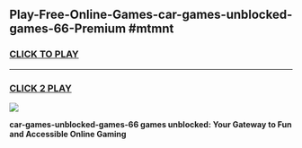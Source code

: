 
## Play-Free-Online-Games-car-games-unblocked-games-66-Premium #mtmnt
<h3>
<a href="https://premium.freeplayer.one?title=car-games-unblocked-games-66&ref=8M">CLICK TO PLAY</a></h3>
<hr>

<h3>
<a href="https://premium.freeplayer.one?title=car-games-unblocked-games-66&ref=8M">CLICK 2 PLAY</a>
  
</h3>

<a href="https://premium.freeplayer.one?title=car-games-unblocked-games-66&ref=8M"><img src="https://clearcache.store/games.png"></a>


**car-games-unblocked-games-66 games unblocked: Your Gateway to Fun and Accessible Online Gaming**
